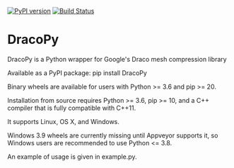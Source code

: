 [![PyPI version](https://badge.fury.io/py/DracoPy.svg)](https://badge.fury.io/py/DracoPy)
[![Build Status](https://travis-ci.org/seung-lab/DracoPy.svg?branch=master)](https://travis-ci.org/seung-lab/DracoPy)

# DracoPy

DracoPy is a Python wrapper for Google's Draco mesh compression library

Available as a PyPI package: pip install DracoPy 

Binary wheels are available for users with Python >= 3.6 and pip >= 20.

Installation from source requires Python >= 3.6, pip >= 10, and a C++ compiler that is fully compatible with C++11.

It supports Linux, OS X, and Windows. 

Windows 3.9 wheels are currently missing until Appveyor supports it, so Windows users are recommended to use Python <= 3.8. 

An example of usage is given in example.py.
